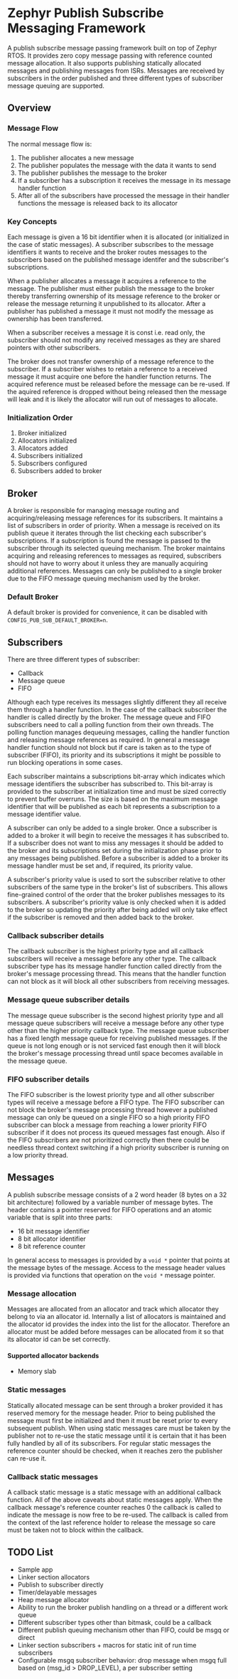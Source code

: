 # Zephyr Publish Subscribe Messaging Framework

A publish subscribe message passing framework built on top of Zephyr RTOS. It provides zero copy
message passing with reference counted message allocation. It also supports publishing statically
allocated messages and publishing messages from ISRs. Messages are received by subscribers in the
order published and three different types of subscriber message queuing are supported.

## Overview

### Message Flow

The normal message flow is:

1. The publisher allocates a new message
2. The publisher populates the message with the data it wants to send
3. The publisher publishes the message to the broker
4. If a subscriber has a subscription it receives the message in its message handler function
5. After all of the subscribers have processed the message in their handler functions the message is
   released back to its allocator

### Key Concepts

Each message is given a 16 bit identifier when it is allocated (or initialized in the case of static
messages). A subscriber subscribes to the message identifiers it wants to receive and the broker
routes messages to the subscribers based on the published message identifer and the subscriber's
subscriptions.

When a publisher allocates a message it acquires a reference to the message. The publisher must
either publish the message to the broker thereby transferring ownership of its message reference to
the broker or release the message returning it unpublished to its allocator. After a publisher has
published a message it must not modify the message as ownership has been transferred.

When a subscriber receives a message it is const i.e. read only, the subscriber should not modify
any received messages as they are shared pointers with other subscribers.

The broker does not transfer ownership of a message reference to the subscriber. If a subscriber
wishes to retain a reference to a received message it must acquire one before the handler function
returns. The acquired reference must be released before the message can be re-used. If the aquired
reference is dropped without being released then the message will leak and it is likely the
allocator will run out of messages to allocate.

### Initialization Order

1. Broker initialized
2. Allocators initialized
3. Allocators added
4. Subscribers initialized
5. Subscribers configured
6. Subscribers added to broker

## Broker

A broker is responsible for managing message routing and acquiring/releasing message references for
its subscribers. It maintains a list of subscribers in order of priority. When a message is received
on its publish queue it iterates through the list checking each subscriber's subscriptions. If a
subscription is found the message is passed to the subscriber through its selected queuing
mechanism. The broker maintains acquiring and releasing references to messages as required,
subscribers should not have to worry about it unless they are manually acquiring additional
references. Messages can only be published to a single broker due to the FIFO message queuing
mechanism used by the broker.

### Default Broker

A default broker is provided for convenience, it can be disabled with
`CONFIG_PUB_SUB_DEFAULT_BROKER=n`.

## Subscribers

There are three different types of subscriber:

* Callback
* Message queue
* FIFO

Although each type receives its messages slightly different they all receive them through a handler
function. In the case of the callback subscriber the handler is called directly by the broker. The
message queue and FIFO subscribers need to call a polling function from their own threads. The
polling function manages dequeuing messages, calling the handler function and releasing
message references as required. In general a message handler function should not block but if care
is taken as to the type of subscriber (FIFO), its priority and its subscriptions it might be
possible to run blocking operations in some cases.

Each subscriber maintains a subscriptions bit-array which indicates which message identifiers the
subscriber has subscribed to. This bit-array is provided to the subscriber at initialization time
and must be sized correctly to prevent buffer overruns. The size is based on the maximum message
identifier that will be published as each bit represents a subscription to a message identifier
value.

A subscriber can only be added to a single broker. Once a subscriber is added to a broker it will
begin to receive the messages it has subscribed to. If a subscriber does not want to miss any
messages it should be added to the broker and its subscriptions set during the initialization phase
prior to any messages being published. Before a subscriber is added to a broker its message handler
must be set and, if required, its priority value.

A subscriber's priority value is used to sort the subscriber relative to other subscribers of the
same type in the broker's list of subscribers. This allows fine-grained control of the order that
the broker publishes messages to its subscribers. A subscriber's priority value is only checked when
it is added to the broker so updating the priority after being added will only take effect if the
subscriber is removed and then added back to the broker.

### Callback subscriber details

The callback subscriber is the highest priority type and all callback subscribers will receive a
message before any other type. The callback subscriber type has its message handler function called
directly from the broker's message processing thread. This means that the handler function can not
block as it will block all other subscribers from receiving messages.

### Message queue subscriber details

The message queue subscriber is the second highest priority type and all message queue subscribers
will receive a message before any other type other than the higher priority callback type. The
message queue subscriber has a fixed length message queue for receiving published messages. If the
queue is not long enough or is not serviced fast enough then it will block the broker's message
processing thread until space becomes available in the message queue.

### FIFO subscriber details

The FIFO subscriber is the lowest priority type and all other subscriber types will receive a
message before a FIFO type. The FIFO subscriber can not block the broker's message processing thread
however a published message can only be queued on a single FIFO so a high priority FIFO subscriber
can block a message from reaching a lower priority FIFO subscriber if it does not process its queued
messages fast enough. Also if the FIFO subscribers are not prioritized correctly then there could be
needless thread context switching if a high priority subscriber is running on a low priority thread.

## Messages

A publish subscribe message consists of a 2 word header (8 bytes on a 32 bit architecture) followed
by a variable number of message bytes. The header contains a pointer reserved for FIFO operations
and an atomic variable that is split into three parts:

* 16 bit message identifier
* 8 bit allocator identifier
* 8 bit reference counter

In general access to messages is provided by a `void *` pointer that points at the message bytes of
the message. Access to the message header values is provided via functions that operation on the
`void *` message pointer.

### Message allocation

Messages are allocated from an allocator and track which allocator they belong to via an allocator
id. Internally a list of allocators is maintained and the allocator id provides the index into the
list for the allocator. Therefore an allocator must be added before messages can be allocated from
it so that its allocator id can be set correctly.

#### Supported allocator backends

* Memory slab

### Static messages

Statically allocated message can be sent through a broker provided it has reserved memory for the
message header. Prior to being published the message must first be initialized and then it must be
reset prior to every subsequent publish. When using static messages care must be taken by the
publisher not to re-use the static message until it is certain that it has been fully handled by all
of its subscribers. For regular static messages the reference counter should be checked, when it
reaches zero the publisher can re-use it.

### Callback static messages

A callback static message is a static message with an additional callback function. All of the above
caveats about static messages apply. When the callback message's reference counter reaches 0 the
callback is called to indicate the message is now free to be re-used. The callback is called from
the context of the last reference holder to release the message so care must be taken not to block
within the callback.

## TODO List

* Sample app
* Linker section allocators
* Publish to subscriber directly
* Timer/delayable messages
* Heap message allocator
* Ability to run the broker publish handling on a thread or a different work queue
* Different subscriber types other than bitmask, could be a callback
* Different publish queuing mechanism other than FIFO, could be msgq or direct
* Linker section subscribers + macros for static init of run time subscribers
* Configurable msgq subscriber behavior: drop message when msgq full based on (msg_id > DROP_LEVEL),
  a per subscriber setting
